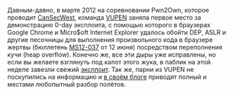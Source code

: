 Давным-давно, в марте 2012 на соревновании Pwn2Own, которое проводит [CanSecWest](http://cansecwest.com/), команда [VUPEN](http://www.vupen.com/) заняла первое место за демонстрацию 0-day эксплоита, с помощью которого в браузерах Google Chrome и Micro$oft Internet Explorer удалось обойти DEP, ASLR и другие песочницы для выполнения произвольного кода в браузере жертвы (бюллетень [MS12-037](http://technet.microsoft.com/ru-ru/security/bulletin/ms12-037) от 12 июня) посредством переполнения кучи (heap overflow).
Конечно же, все эти дыры уже исправлены, но если вы желаете взглянуть под капот этого жука, в паблик на этой неделе завезли свежий [эксплоит](http://www.exploit-db.com/exploits/20174/).
Так же, парни из VUPEN не поскупились на информацию и [в своём блоге](http://www.vupen.com/blog/20120710.Advanced_Exploitation_of_Internet_Explorer_HeapOv_CVE-2012-1876.php) приводят полный и местами любопытный разбор полётов.
